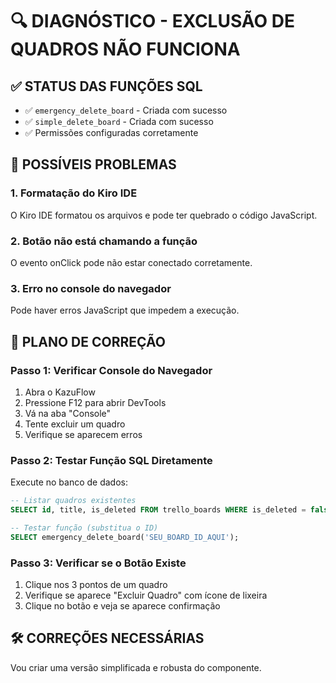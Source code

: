 # 🔍 DIAGNÓSTICO - EXCLUSÃO DE QUADROS NÃO FUNCIONA

## ✅ STATUS DAS FUNÇÕES SQL
- ✅ `emergency_delete_board` - Criada com sucesso
- ✅ `simple_delete_board` - Criada com sucesso
- ✅ Permissões configuradas corretamente

## 🚨 POSSÍVEIS PROBLEMAS

### 1. **Formatação do Kiro IDE**
O Kiro IDE formatou os arquivos e pode ter quebrado o código JavaScript.

### 2. **Botão não está chamando a função**
O evento onClick pode não estar conectado corretamente.

### 3. **Erro no console do navegador**
Pode haver erros JavaScript que impedem a execução.

## 🔧 PLANO DE CORREÇÃO

### **Passo 1: Verificar Console do Navegador**
1. Abra o KazuFlow
2. Pressione F12 para abrir DevTools
3. Vá na aba "Console"
4. Tente excluir um quadro
5. Verifique se aparecem erros

### **Passo 2: Testar Função SQL Diretamente**
Execute no banco de dados:
```sql
-- Listar quadros existentes
SELECT id, title, is_deleted FROM trello_boards WHERE is_deleted = false LIMIT 5;

-- Testar função (substitua o ID)
SELECT emergency_delete_board('SEU_BOARD_ID_AQUI');
```

### **Passo 3: Verificar se o Botão Existe**
1. Clique nos 3 pontos de um quadro
2. Verifique se aparece "Excluir Quadro" com ícone de lixeira
3. Clique no botão e veja se aparece confirmação

## 🛠️ CORREÇÕES NECESSÁRIAS

Vou criar uma versão simplificada e robusta do componente.